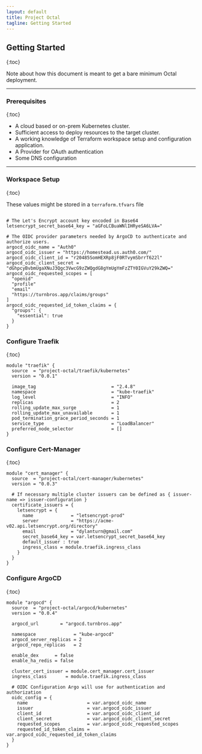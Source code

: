 ```yaml
---
layout: default
title: Project Octal
tagline: Getting Started
---
```


## Getting Started
{:toc}

Note about how this document is meant to get a bare minimum Octal deployment.

---

### Prerequisites
{:toc}
- A cloud based or on-prem Kubernetes cluster.
- Sufficient access to deploy resources to the target cluster.
- A working knowledge of Terraform workspace setup and configuration application.
- A Provider for OAuth authentication
- Some DNS configuration

---

### Workspace Setup
{:toc}

These values might be stored in a `terraform.tfvars` file

```hcl-terraform

# The Let's Encrypt account key encoded in Base64
letsencrypt_secret_base64_key = "aGFoLCBuaWNlIHRyeSA6LVA="

# The OIDC provider parameters needed by ArgoCD to authenticate and authorize users.
argocd_oidc_name = "Auth0"
argocd_oidc_issuer = "https://homestead.us.auth0.com/"
argocd_oidc_client_id = "r20485SomHEXRp8jF0RTvymSbrrT622l"
argocd_oidc_client_secret = "dGhpcyBvbmUgaXNuJ3Qgc3VwcG9zZWQgdG8gYmUgYmFzZTY0IGVuY29kZWQ="
argocd_oidc_requested_scopes = [
  "openid"
  "profile"
  "email"
  "https://turnbros.app/claims/groups"
]
argocd_oidc_requested_id_token_claims = {
  "groups": {
    "essential": true
  }
}
```

### Configure Traefik
{:toc}
```hcl-terraform
module "traefik" {
  source  = "project-octal/traefik/kubernetes"
  version = "0.0.1"
  
  image_tag                            = "2.4.8"
  namespace                            = "kube-traefik"
  log_level                            = "INFO"
  replicas                             = 2
  rolling_update_max_surge             = 1
  rolling_update_max_unavailable       = 1
  pod_termination_grace_period_seconds = 1
  service_type                         = "LoadBalancer"
  preferred_node_selector              = []
}
```

### Configure Cert-Manager
{:toc}
```hcl-terraform
module "cert_manager" {
  source  = "project-octal/cert-manager/kubernetes"
  version = "0.0.3"

  # If necessary multiple cluster issuers can be defined as { issuer-name => issuer-configuration }
  certificate_issuers = {
    letsencrypt = {
      name              = "letsencrypt-prod"
      server            = "https://acme-v02.api.letsencrypt.org/directory"
      email             = "dylanturn@gmail.com"
      secret_base64_key = var.letsencrypt_secret_base64_key
      default_issuer : true
      ingress_class = module.traefik.ingress_class
    }
  }
}
```

### Configure ArgoCD
{:toc}
```hcl-terraform
module "argocd" {
  source  = "project-octal/argocd/kubernetes"
  version = "0.0.4"

  argocd_url        = "argocd.turnbros.app"

  namespace              = "kube-argocd"
  argocd_server_replicas = 2
  argocd_repo_replicas   = 2

  enable_dex      = false
  enable_ha_redis = false

  cluster_cert_issuer = module.cert_manager.cert_issuer
  ingress_class       = module.traefik.ingress_class

  # OIDC Configuration Argo will use for authentication and authorization
  oidc_config = {
    name                      = var.argocd_oidc_name
    issuer                    = var.argocd_oidc_issuer
    client_id                 = var.argocd_oidc_client_id
    client_secret             = var.argocd_oidc_client_secret
    requested_scopes          = var.argocd_oidc_requested_scopes
    requested_id_token_claims = var.argocd_oidc_requested_id_token_claims
  }
}
```